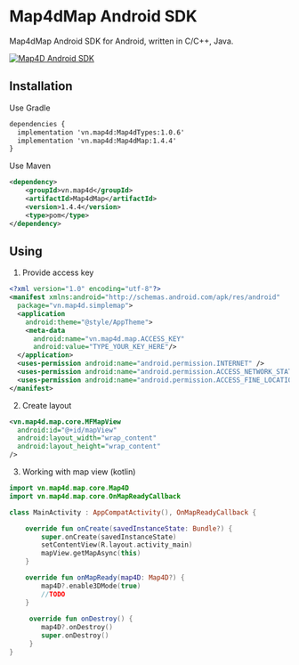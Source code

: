 # Map4dMap Android SDK

Map4dMap Android SDK for Android, written in C/C++, Java.  

[![Map4D Android SDK](https://map4d.vn/Content/Client/img/Untitled-1_0000_Right-Mockup--phone-demo-copy.png)](https://map4d.vn) 

## Installation

Use Gradle
```xml
dependencies {
  implementation 'vn.map4d:Map4dTypes:1.0.6'
  implementation 'vn.map4d:Map4dMap:1.4.4'
}
```
Use Maven
```xml
<dependency>
	<groupId>vn.map4d</groupId>
	<artifactId>Map4dMap</artifactId>
	<version>1.4.4</version>
	<type>pom</type>
</dependency>
```

## Using

1. Provide access key

```xml
<?xml version="1.0" encoding="utf-8"?>
<manifest xmlns:android="http://schemas.android.com/apk/res/android"
  package="vn.map4d.simplemap">
  <application
    android:theme="@style/AppTheme">
    <meta-data
      android:name="vn.map4d.map.ACCESS_KEY"
      android:value="TYPE_YOUR_KEY_HERE"/>
  </application>
  <uses-permission android:name="android.permission.INTERNET" />
  <uses-permission android:name="android.permission.ACCESS_NETWORK_STATE" />
  <uses-permission android:name="android.permission.ACCESS_FINE_LOCATION" />
</manifest>

```

2. Create layout

```xml
<vn.map4d.map.core.MFMapView
  android:id="@+id/mapView"
  android:layout_width="wrap_content"
  android:layout_height="wrap_content"
/>
```
3. Working with map view (kotlin)

```kotlin
import vn.map4d.map.core.Map4D
import vn.map4d.map.core.OnMapReadyCallback

class MainActivity : AppCompatActivity(), OnMapReadyCallback {

    override fun onCreate(savedInstanceState: Bundle?) {
        super.onCreate(savedInstanceState)
        setContentView(R.layout.activity_main)
        mapView.getMapAsync(this)
    }

    override fun onMapReady(map4D: Map4D?) {
        map4D?.enable3DMode(true)
        //TODO
    }
    
     override fun onDestroy() {
        map4D?.onDestroy()
        super.onDestroy()
     }
}
```